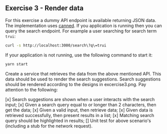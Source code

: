 ## Exercise 3 - Render data
For this exercise a dummy API endpoint is available returning JSON data. The implementation uses [canned](https://github.com/sideshowcoder/canned). If you application is running then you can query the search endpoint. For example a user searching for search term `trui`:

```sh
curl -s http://localhost:3000/search\?q\=trui
```

If your application is not running, use the following command to start it:

```sh
yarn start
```

Create a service that retrieves the data from the above mentioned API. This data should be used to render the search suggestions. Search suggestions should be rendered according to the designs in excercise3.png. Pay attention to the following:

[x] Search suggestions are shown when a user interacts with the search input;
[x] Given a search query equal to or longer than 2 characters, then get the data;
[x] Given a valid input, then retrieve data;
[x] Given data is retrieved successfully, then present results in a list;
[x] Matching search query should be highlighted in results;
[] Unit test for above scenario's (including a stub for the network request). 
